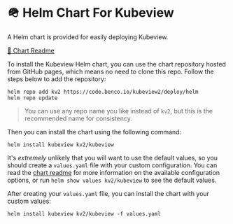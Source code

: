 # 🪖 Helm Chart For Kubeview

A Helm chart is provided for easily deploying Kubeview.

[📃 Chart Readme](./kubeview/README.md)

To install the Kubeview Helm chart, you can use the chart repository hosted from GitHub pages, which means no need to clone this repo. Follow the steps below to add the repository:

```
helm repo add kv2 https://code.benco.io/kubeview2/deploy/helm
helm repo update
```

> You can use any repo name you like instead of `kv2`, but this is the recommended name for consistency.

Then you can install the chart using the following command:

```
helm install kubeview kv2/kubeview
```

It's _extremely_ unlikely that you will want to use the default values, so you should create a `values.yaml` file with your custom configuration. You can read the [chart readme](./kubeview/README.md) for more information on the available configuration options, or run `helm show values kv2/kubeview` to see the default values.

After creating your `values.yaml` file, you can install the chart with your custom values:

```
helm install kubeview kv2/kubeview -f values.yaml
```
